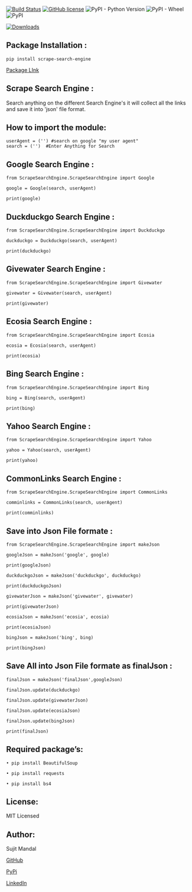 [![Build Status](https://travis-ci.org/sujitmandal/scrape-search-engine.svg?branch=master)](https://travis-ci.org/sujitmandal/scrape-search-engine) [![GitHub license](https://img.shields.io/github/license/sujitmandal/scrape-search-engine)](https://github.com/sujitmandal/scrape-search-engine/blob/master/LICENSE) ![PyPI - Python Version](https://img.shields.io/pypi/pyversions/scrape-search-engine) ![PyPI - Wheel](https://img.shields.io/pypi/wheel/scrape-search-engine) ![PyPI](https://img.shields.io/pypi/v/scrape-search-engine)


[![Downloads](https://pepy.tech/badge/scrape-search-engine)](https://pepy.tech/project/scrape-search-engine)

## Package Installation : 
```
pip install scrape-search-engine
```
[Package LInk](https://pypi.org/project/scrape-search-engine/)

## Scrape Search Engine :

Search anything on the different Search Engine's it will collect all the links and save it into 'json' file format.

## How to import the module:
```
userAgent = ('') #search on google "my user agent"
search = ('')  #Enter Anything for Search
```
## Google Search Engine : 
```
from ScrapeSearchEngine.ScrapeSearchEngine import Google

google = Google(search, userAgent)

print(google)
```
## Duckduckgo Search Engine : 
```
from ScrapeSearchEngine.ScrapeSearchEngine import Duckduckgo

duckduckgo = Duckduckgo(search, userAgent)

print(duckduckgo)
```
## Givewater Search Engine : 
```
from ScrapeSearchEngine.ScrapeSearchEngine import Givewater

givewater = Givewater(search, userAgent)

print(givewater)
```
## Ecosia Search Engine : 
```
from ScrapeSearchEngine.ScrapeSearchEngine import Ecosia

ecosia = Ecosia(search, userAgent)

print(ecosia)
```
## Bing Search Engine : 
```
from ScrapeSearchEngine.ScrapeSearchEngine import Bing

bing = Bing(search, userAgent)

print(bing)
```
## Yahoo Search Engine : 
```
from ScrapeSearchEngine.ScrapeSearchEngine import Yahoo

yahoo = Yahoo(search, userAgent)

print(yahoo)
```
## CommonLinks Search Engine : 
```
from ScrapeSearchEngine.ScrapeSearchEngine import CommonLinks

comminlinks = CommonLinks(search, userAgent)

print(comminlinks)
```
## Save into Json File formate :
```
from ScrapeSearchEngine.ScrapeSearchEngine import makeJson

googleJson = makeJson('google', google)

print(googleJson)

duckduckgoJson = makeJson('duckduckgo', duckduckgo)

print(duckduckgoJson)

givewaterJson = makeJson('givewater', givewater)

print(givewaterJson)

ecosiaJson = makeJson('ecosia', ecosia)

print(ecosiaJson)

bingJson = makeJson('bing', bing)

print(bingJson)
```
## Save All into Json File formate as finalJson :
```
finalJson = makeJson('finalJson',googleJson)

finalJson.update(duckduckgo)

finalJson.update(givewaterJson)

finalJson.update(ecosiaJson)

finalJson.update(bingJson)

print(finalJson)
```

## Required package’s:
```
• pip install BeautifulSoup

• pip install requests

• pip install bs4
```
## License:
MIT Licensed

## Author:
Sujit Mandal

[GitHub](https://github.com/sujitmandal)

[PyPi](https://pypi.org/user/sujitmandal/)

[LinkedIn](https://www.linkedin.com/in/sujit-mandal-91215013a/)